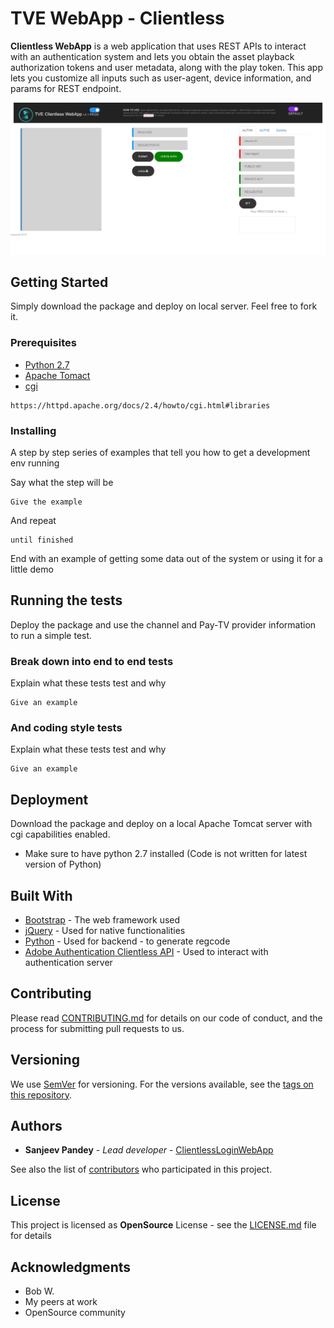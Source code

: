 # TVE WebApp - Clientless

**Clientless WebApp** is a web application that uses REST APIs to interact with an authentication system and lets you obtain the asset playback authorization tokens and user metadata, along with the play token. This app lets you customize all inputs such as user-agent, device information, and params for REST endpoint.

![UI](/app-UI.png)

## Getting Started

Simply download the package and deploy on local server. Feel free to fork it. 

### Prerequisites

- [Python 2.7](https://www.python.org/download/releases/2.7/)
- [Apache Tomact](https://tomcat.apache.org/tomcat-7.0-doc/setup.html)
- [cgi](https://httpd.apache.org/docs/2.4/howto/cgi.html) 

```
https://httpd.apache.org/docs/2.4/howto/cgi.html#libraries
```

### Installing

A step by step series of examples that tell you how to get a development env running

Say what the step will be

```
Give the example
```

And repeat

```
until finished
```

End with an example of getting some data out of the system or using it for a little demo

## Running the tests

Deploy the package and use the channel and Pay-TV provider information to run a simple test.

### Break down into end to end tests

Explain what these tests test and why

```
Give an example
```

### And coding style tests

Explain what these tests test and why

```
Give an example
```

## Deployment

Download the package and deploy on a local Apache Tomcat server with cgi capabilities enabled.
- Make sure to have python 2.7 installed (Code is not written for latest version of Python)

## Built With

* [Bootstrap](https://getbootstrap.com/docs/4.1/getting-started/introduction/) - The web framework used
* [jQuery](https://learn.jquery.com/about-jquery/how-jquery-works/) - Used for native functionalities 
* [Python](https://www.python.org/download/releases/2.7/) - Used for backend - to generate regcode
* [Adobe Authentication Clientless API](http://tve.helpdocsonline.com/clientless-api-reference) - Used to interact with authentication server

## Contributing

Please read [CONTRIBUTING.md](https://gist.github.com/PurpleBooth/b24679402957c63ec426) for details on our code of conduct, and the process for submitting pull requests to us.

## Versioning

We use [SemVer](http://semver.org/) for versioning. For the versions available, see the [tags on this repository](https://github.com/SanjeevKumarPandey/ClientlessLoginWebApp/tags). 

## Authors

* **Sanjeev Pandey** - *Lead developer* - [ClientlessLoginWebApp](https://github.com/SanjeevKumarPandey)

See also the list of [contributors](https://github.com/SanjeevKumarPandey/ClientlessLoginWebApp/graphs/contributors) who participated in this project.

## License

This project is licensed as **OpenSource** License - see the [LICENSE.md](LICENSE.md) file for details

## Acknowledgments

* Bob W.
* My peers at work
* OpenSource community


